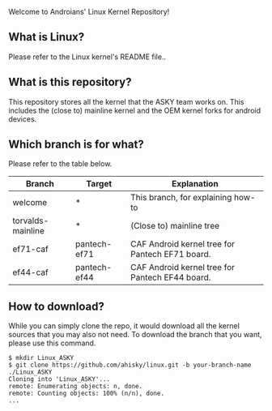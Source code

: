 Welcome to Androians' Linux Kernel Repository!

What is Linux?
-------------
Please refer to the Linux kernel's README file..

What is this repository?
-------------
This repository stores all the kernel that the ASKY team works on.
This includes the (close to) mainline kernel and the OEM kernel forks for android devices.

Which branch is for what?
-------------
Please refer to the table below.

|Branch|Target|Explanation|
|------|---|---|
|welcome|*|This branch, for explaining how-to|
|torvalds-mainline|*|(Close to) mainline tree|
|ef71-caf|pantech-ef71|CAF Android kernel tree for Pantech EF71 board.|
|ef44-caf|pantech-ef44|CAF Android kernel tree for Pantech EF44 board.|


How to download?
-------------
While you can simply clone the repo, it would download all the kernel sources that you may also not need.
To download the branch that you want, please use this command.

```
$ mkdir Linux_ASKY
$ git clone https://github.com/ahisky/linux.git -b your-branch-name ./Linux_ASKY
Cloning into 'Linux_ASKY'...
remote: Enumerating objects: n, done.
remote: Counting objects: 100% (n/n), done.
...
```
